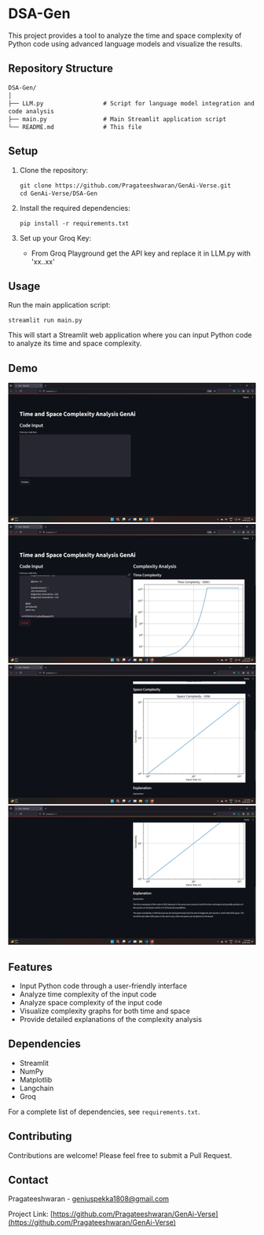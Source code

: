 # DSA-Gen

This project provides a tool to analyze the time and space complexity of Python code using advanced language models and visualize the results.

## Repository Structure

```
DSA-Gen/
│
├── LLM.py                 # Script for language model integration and code analysis
├── main.py                # Main Streamlit application script
└── README.md              # This file
```

## Setup

1. Clone the repository:
   ```
   git clone https://github.com/Pragateeshwaran/GenAi-Verse.git
   cd GenAi-Verse/DSA-Gen
   ```

2. Install the required dependencies:
   ```
   pip install -r requirements.txt
   ```

3. Set up your Groq Key:
   - From Groq Playground get the API key and replace it in LLM.py with 'xx..xx'

## Usage

Run the main application script:
```
streamlit run main.py
```

This will start a Streamlit web application where you can input Python code to analyze its time and space complexity.

## Demo

![Demo Image](example1.png)
![Demo Image](example2.png)
![Demo Image](example3.png)
![Demo Image](example4.png)

## Features

- Input Python code through a user-friendly interface
- Analyze time complexity of the input code
- Analyze space complexity of the input code
- Visualize complexity graphs for both time and space
- Provide detailed explanations of the complexity analysis

## Dependencies

- Streamlit
- NumPy
- Matplotlib
- Langchain
- Groq

For a complete list of dependencies, see `requirements.txt`.

## Contributing

Contributions are welcome! Please feel free to submit a Pull Request.

## Contact

Pragateeshwaran - geniuspekka1808@gmail.com

Project Link: [https://github.com/Pragateeshwaran/GenAi-Verse](https://github.com/Pragateeshwaran/GenAi-Verse)
